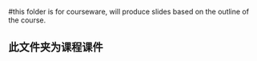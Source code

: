 #this folder is for courseware, will produce slides based on the outline of the course. 

## 此文件夹为课程课件

